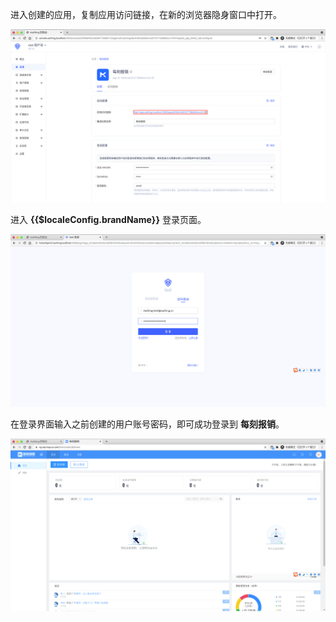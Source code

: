 <IntegrationDetailCard title="体验登录">

进入创建的应用，复制应用访问链接，在新的浏览器隐身窗口中打开。

<img src="../../images/integration/maycur/3-1.png" class="md-img-padding" />

进入 **{{$localeConfig.brandName}}** 登录页面。

<img src="../../images/integration/maycur/3-2.png" class="md-img-padding" />

在登录界面输入之前创建的用户账号密码，即可成功登录到 **每刻报销**。

<img src="../../images/integration/maycur/3-3.png" class="md-img-padding" />

</IntegrationDetailCard>
